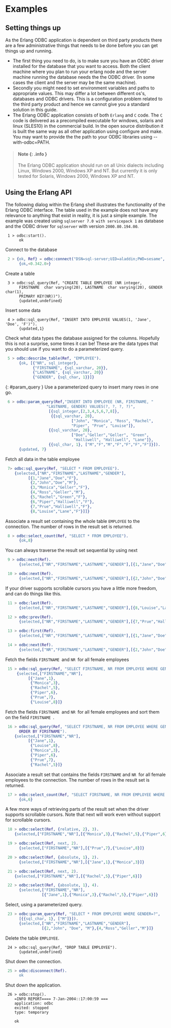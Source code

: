 <!--
%CopyrightBegin%

Copyright Ericsson AB 2023-2024. All Rights Reserved.

Licensed under the Apache License, Version 2.0 (the "License");
you may not use this file except in compliance with the License.
You may obtain a copy of the License at

    http://www.apache.org/licenses/LICENSE-2.0

Unless required by applicable law or agreed to in writing, software
distributed under the License is distributed on an "AS IS" BASIS,
WITHOUT WARRANTIES OR CONDITIONS OF ANY KIND, either express or implied.
See the License for the specific language governing permissions and
limitations under the License.

%CopyrightEnd%
-->
# Examples

## Setting things up

As the Erlang ODBC application is dependent on third party products there are a
few administrative things that needs to be done before you can get things up and
running.

- The first thing you need to do, is to make sure you have an ODBC driver
  installed for the database that you want to access. Both the client machine
  where you plan to run your erlang node and the server machine running the
  database needs the the ODBC driver. (In some cases the client and the server
  may be the same machine).
- Secondly you might need to set environment variables and paths to appropriate
  values. This may differ a lot between different os's, databases and ODBC
  drivers. This is a configuration problem related to the third party product
  and hence we cannot give you a standard solution in this guide.
- The Erlang ODBC application consists of both `Erlang` and `C` code. The `C`
  code is delivered as a precompiled executable for windows, solaris and linux
  (SLES10) in the commercial build. In the open source distribution it is built
  the same way as all other application using configure and make. You may want
  to provide the the path to your ODBC libraries using --with-odbc=PATH.

> #### Note {: .info }
>
> The Erlang ODBC application should run on all Unix dialects including Linux,
> Windows 2000, Windows XP and NT. But currently it is only tested for Solaris,
> Windows 2000, Windows XP and NT.

## Using the Erlang API

The following dialog within the Erlang shell illustrates the functionality of
the Erlang ODBC interface. The table used in the example does not have any
relevance to anything that exist in reality, it is just a simple example. The
example was created using `sqlserver 7.0 with servicepack 1` as database and the
ODBC driver for `sqlserver` with version `2000.80.194.00`.

```text
 1 > odbc:start().
      ok
```

Connect to the database

```erlang
 2 > {ok, Ref} = odbc:connect("DSN=sql-server;UID=aladdin;PWD=sesame", []).
      {ok,<0.342.0>}
```

Create a table

```text
 3 > odbc:sql_query(Ref, "CREATE TABLE EMPLOYEE (NR integer,
      FIRSTNAME  char varying(20), LASTNAME  char varying(20), GENDER char(1),
      PRIMARY KEY(NR))").
      {updated,undefined}
```

Insert some data

```text
 4 > odbc:sql_query(Ref, "INSERT INTO EMPLOYEE VALUES(1, 'Jane', 'Doe', 'F')").
      {updated,1}
```

Check what data types the database assigned for the columns. Hopefully this is
not a surprise, some times it can be\! These are the data types that you should
use if you want to do a parameterized query.

```erlang
 5 > odbc:describe_table(Ref, "EMPLOYEE").
      {ok, [{"NR", sql_integer},
            {"FIRSTNAME", {sql_varchar, 20}},
            {"LASTNAME", {sql_varchar, 20}}
            {"GENDER", {sql_char, 1}}]}
```

[](){: #param_query } Use a parameterized query to insert many rows in one go.

```erlang
 6 > odbc:param_query(Ref,"INSERT INTO EMPLOYEE (NR, FIRSTNAME, "
                  "LASTNAME, GENDER) VALUES(?, ?, ?, ?)",
                   [{sql_integer,[2,3,4,5,6,7,8]},
                    {{sql_varchar, 20},
                             ["John", "Monica", "Ross", "Rachel",
                             "Piper", "Prue", "Louise"]},
                   {{sql_varchar, 20},
                             ["Doe","Geller","Geller", "Green",
                              "Halliwell", "Halliwell", "Lane"]},
                   {{sql_char, 1}, ["M","F","M","F","F","F","F"]}]).
      {updated, 7}
```

Fetch all data in the table employee

```erlang
 7> odbc:sql_query(Ref, "SELECT * FROM EMPLOYEE").
    {selected,["NR","FIRSTNAME","LASTNAME","GENDER"],
          [{1,"Jane","Doe","F"},
           {2,"John","Doe","M"},
           {3,"Monica","Geller","F"},
           {4,"Ross","Geller","M"},
           {5,"Rachel","Green","F"},
           {6,"Piper","Halliwell","F"},
           {7,"Prue","Halliwell","F"},
           {8,"Louise","Lane","F"}]]}
```

Associate a result set containing the whole table `EMPLOYEE` to the connection.
The number of rows in the result set is returned.

```erlang
 8 > odbc:select_count(Ref, "SELECT * FROM EMPLOYEE").
      {ok,8}
```

You can always traverse the result set sequential by using next

```erlang
 9 > odbc:next(Ref).
      {selected,["NR","FIRSTNAME","LASTNAME","GENDER"],[{1,"Jane","Doe","F"}]}
```

```erlang
 10 > odbc:next(Ref).
      {selected,["NR","FIRSTNAME","LASTNAME","GENDER"],[{2,"John","Doe","M"}]}
```

If your driver supports scrollable cursors you have a little more freedom, and
can do things like this.

```erlang
 11 > odbc:last(Ref).
      {selected,["NR","FIRSTNAME","LASTNAME","GENDER"],[{8,"Louise","Lane","F"}]}
```

```erlang
 12 > odbc:prev(Ref).
      {selected,["NR","FIRSTNAME","LASTNAME","GENDER"],[{7,"Prue","Halliwell","F"}]}
```

```erlang
 13 > odbc:first(Ref).
      {selected,["NR","FIRSTNAME","LASTNAME","GENDER"],[{1,"Jane","Doe","F"}]}
```

```erlang
 14 > odbc:next(Ref).
      {selected,["NR","FIRSTNAME","LASTNAME","GENDER"],[{2,"John","Doe","M"}]}
```

Fetch the fields `FIRSTNAME `and `NR `for all female employees

```erlang
 15 > odbc:sql_query(Ref, "SELECT FIRSTNAME, NR FROM EMPLOYEE WHERE GENDER = 'F'").
     {selected,["FIRSTNAME","NR"],
          [{"Jane",1},
           {"Monica",3},
           {"Rachel",5},
           {"Piper",6},
           {"Prue",7},
           {"Louise",8}]}
```

Fetch the fields `FIRSTNAME `and `NR `for all female employees and sort them on
the field `FIRSTNAME `.

```erlang
 16 > odbc:sql_query(Ref, "SELECT FIRSTNAME, NR FROM EMPLOYEE WHERE GENDER = 'F'
      ORDER BY FIRSTNAME").
    {selected,["FIRSTNAME","NR"],
          [{"Jane",1},
           {"Louise",8},
           {"Monica",3},
           {"Piper",6},
           {"Prue",7},
           {"Rachel",5}]}
```

Associate a result set that contains the fields `FIRSTNAME` and `NR `for all
female employees to the connection. The number of rows in the result set is
returned.

```erlang
 17 > odbc:select_count(Ref, "SELECT FIRSTNAME, NR FROM EMPLOYEE WHERE GENDER = 'F'").
      {ok,6}
```

A few more ways of retrieving parts of the result set when the driver supports
scrollable cursors. Note that next will work even without support for scrollable
cursors.

```erlang
 18 > odbc:select(Ref, {relative, 2}, 3).
    {selected,["FIRSTNAME","NR"],[{"Monica",3},{"Rachel",5},{"Piper",6}]}
```

```erlang
 19 > odbc:select(Ref, next, 2).
      {selected,["FIRSTNAME","NR"],[{"Prue",7},{"Louise",8}]}
```

```erlang
 20 > odbc:select(Ref, {absolute, 1}, 2).
      {selected,["FIRSTNAME","NR"],[{"Jane",1},{"Monica",3}]}
```

```erlang
 21 > odbc:select(Ref, next, 2).
    {selected,["FIRSTNAME","NR"],[{"Rachel",5},{"Piper",6}]}
```

```erlang
 22 > odbc:select(Ref, {absolute, 1}, 4).
      {selected,["FIRSTNAME","NR"],
                [{"Jane",1},{"Monica",3},{"Rachel",5},{"Piper",6}]}
```

Select, using a parameterized query.

```erlang
 23 > odbc:param_query(Ref, "SELECT * FROM EMPLOYEE WHERE GENDER=?",
      [{{sql_char, 1}, ["M"]}]).
      {selected,["NR","FIRSTNAME","LASTNAME","GENDER"],
                [{2,"John", "Doe", "M"},{4,"Ross","Geller","M"}]}
```

Delete the table `EMPLOYEE`.

```text
 24 > odbc:sql_query(Ref, "DROP TABLE EMPLOYEE").
      {updated,undefined}
```

Shut down the connection.

```erlang
 25 > odbc:disconnect(Ref).
      ok
```

Shut down the application.

```text
 26 > odbc:stop().
    =INFO REPORT==== 7-Jan-2004::17:00:59 ===
    application: odbc
    exited: stopped
    type: temporary

    ok
```
